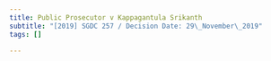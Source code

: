 ```yaml
---
title: Public Prosecutor v Kappagantula Srikanth
subtitle: "[2019] SGDC 257 / Decision Date: 29\_November\_2019"
tags: []

---
```

